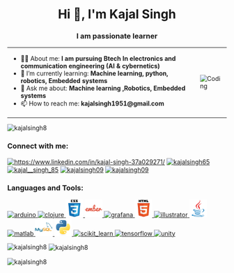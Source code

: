 

<h1 align="center">Hi 👋, I'm Kajal Singh</h1>
<h3 align="center">I am passionate learner </h3>

<table>
  <tr>
    <td>
      <ul>
         <li>👩‍🎓 About me: <strong>I am pursuing Btech In electronics and communication engineering (AI & cybernetics)</strong></li>
        <li>🌱 I’m currently learning: <strong>Machine learning, python, robotics, Embedded systems</strong></li>
        <li>💬 Ask me about: <strong>Machine learning ,Robotics, Embedded systems</strong></li>
        <li>📫 How to reach me: <strong>kajalsingh1951@gmail.com</strong></li>
      </ul>
    </td>
    <td>
      <img alt="Coding" width="300" src="https://user-images.githubusercontent.com/59734313/157189039-c09b3e38-9f42-42c0-ab54-14f1574190a7.gif" />
    </td>
  </tr>
</table>

<p align="left">
  <img src="https://komarev.com/ghpvc/?username=kajalsingh8&label=Profile%20views&color=0e75b6&style=flat" alt="kajalsingh8" />
</p>

<h3 align="left">Connect with me:</h3>
<p align="left">
  <a href="https://linkedin.com/in/https://www.linkedin.com/in/kajal-singh-37a029271/" target="blank"><img align="center" src="https://raw.githubusercontent.com/rahuldkjain/github-profile-readme-generator/master/src/images/icons/Social/linked-in-alt.svg" alt="https://www.linkedin.com/in/kajal-singh-37a029271/" height="30" width="40" /></a>
  <a href="https://kaggle.com/kajalsingh65" target="blank"><img align="center" src="https://raw.githubusercontent.com/rahuldkjain/github-profile-readme-generator/master/src/images/icons/Social/kaggle.svg" alt="kajalsingh65" height="30" width="40" /></a>
  <a href="https://instagram.com/kajal_singh__85" target="blank"><img align="center" src="https://raw.githubusercontent.com/rahuldkjain/github-profile-readme-generator/master/src/images/icons/Social/instagram.svg" alt="kajal__singh_85" height="30" width="40" /></a>
  <a href="https://www.leetcode.com/kajalsingh09" target="blank"><img align="center" src="https://raw.githubusercontent.com/rahuldkjain/github-profile-readme-generator/master/src/images/icons/Social/leet-code.svg" alt="kajalsingh09" height="30" width="40" /></a>
  <a href="https://auth.geeksforgeeks.org/user/kajalsingh09" target="blank"><img align="center" src="https://raw.githubusercontent.com/rahuldkjain/github-profile-readme-generator/master/src/images/icons/Social/geeks-for-geeks.svg" alt="kajalsingh09" height="30" width="40" /></a>
</p>

<h3 align="left">Languages and Tools:</h3>
<p align="left">
  <a href="https://www.arduino.cc/" target="_blank" rel="noreferrer"> <img src="https://cdn.worldvectorlogo.com/logos/arduino-1.svg" alt="arduino" width="40" height="40"/> </a>
  <a href="https://clojure.org/" target="_blank" rel="noreferrer"> <img src="https://upload.wikimedia.org/wikipedia/commons/5/5d/Clojure_logo.svg" alt="clojure" width="40" height="40"/> </a>
  <a href="https://www.w3schools.com/css/" target="_blank" rel="noreferrer"> <img src="https://raw.githubusercontent.com/devicons/devicon/master/icons/css3/css3-original-wordmark.svg" alt="css3" width="40" height="40"/> </a>
  <a href="https://emberjs.com/" target="_blank" rel="noreferrer"> <img src="https://raw.githubusercontent.com/devicons/devicon/master/icons/ember/ember-original-wordmark.svg" alt="ember" width="40" height="40"/> </a>
  <a href="https://grafana.com" target="_blank" rel="noreferrer"> <img src="https://www.vectorlogo.zone/logos/grafana/grafana-icon.svg" alt="grafana" width="40" height="40"/> </a>
  <a href="https://www.w3.org/html/" target="_blank" rel="noreferrer"> <img src="https://raw.githubusercontent.com/devicons/devicon/master/icons/html5/html5-original-wordmark.svg" alt="html5" width="40" height="40"/> </a>
  <a href="https://www.adobe.com/in/products/illustrator.html" target="_blank" rel="noreferrer"> <img src="https://www.vectorlogo.zone/logos/adobe_illustrator/adobe_illustrator-icon.svg" alt="illustrator" width="40" height="40"/> </a>
  <a href="https://www.java.com" target="_blank" rel="noreferrer"> <img src="https://raw.githubusercontent.com/devicons/devicon/master/icons/java/java-original.svg" alt="java" width="40" height="40"/> </a>
  <a href="https://www.mathworks.com/" target="_blank" rel="noreferrer"> <img src="https://upload.wikimedia.org/wikipedia/commons/2/21/Matlab_Logo.png" alt="matlab" width="40" height="40"/> </a>
  <a href="https://www.mysql.com/" target="_blank" rel="noreferrer"> <img src="https://raw.githubusercontent.com/devicons/devicon/master/icons/mysql/mysql-original-wordmark.svg" alt="mysql" width="40" height="40"/> </a>
  <a href="https://www.python.org" target="_blank" rel="noreferrer"> <img src="https://raw.githubusercontent.com/devicons/devicon/master/icons/python/python-original.svg" alt="python" width="40" height="40"/> </a>
  <a href="https://scikit-learn.org/" target="_blank" rel="noreferrer"> <img src="https://upload.wikimedia.org/wikipedia/commons/0/05/Scikit_learn_logo_small.svg" alt="scikit_learn" width="40" height="40"/> </a>
  <a href="https://www.tensorflow.org" target="_blank" rel="noreferrer"> <img src="https://www.vectorlogo.zone/logos/tensorflow/tensorflow-icon.svg" alt="tensorflow" width="40" height="40"/> </a>
  <a href="https://unity.com/" target="_blank" rel="noreferrer"> <img src="https://www.vectorlogo.zone/logos/unity3d/unity3d-icon.svg" alt="unity" width="40" height="40"/> </a>
</p>

<p><img align="left" src="https://github-readme-stats.vercel.app/api/top-langs?username=kajalsingh8&show_icons=true&locale=en&layout=compact" alt="kajalsingh8" /></p>

<p>&nbsp;<img align="center" src="https://github-readme-stats.vercel.app/api?username=kajalsingh8&show_icons=true&locale=en" alt="kajalsingh8" /></p>

<p><img align="center" src="https://github-readme-streak-stats.herokuapp.com/?user=kajalsingh8&" alt="kajalsingh8" /></p>
